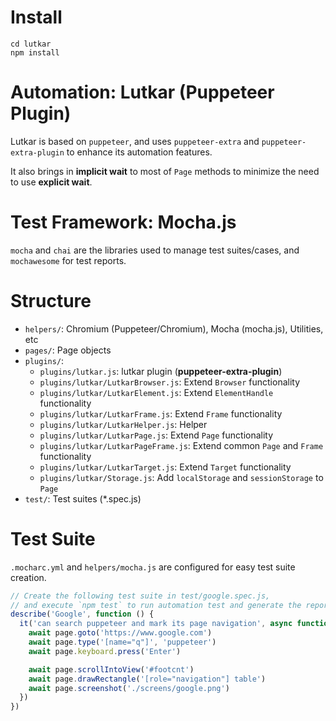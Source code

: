 # Install

```
cd lutkar
npm install
```

# Automation: Lutkar (Puppeteer Plugin)

Lutkar is based on `puppeteer`, and uses  `puppeteer-extra` and `puppeteer-extra-plugin` to enhance its automation features.

It also brings in __implicit wait__ to most of `Page` methods to minimize the need to use __explicit wait__.  

# Test Framework: Mocha.js

`mocha` and `chai` are the libraries used to manage test suites/cases, and `mochawesome` for test reports.

# Structure

- `helpers/`: Chromium (Puppeteer/Chromium), Mocha (mocha.js), Utilities, etc
- `pages/`: Page objects
- `plugins/`:
  - `plugins/lutkar.js`: lutkar plugin (__puppeteer-extra-plugin__)
  - `plugins/lutkar/LutkarBrowser.js`: Extend `Browser` functionality
  - `plugins/lutkar/LutkarElement.js`: Extend `ElementHandle` functionality
  - `plugins/lutkar/LutkarFrame.js`: Extend `Frame` functionality
  - `plugins/lutkar/LutkarHelper.js`: Helper
  - `plugins/lutkar/LutkarPage.js`: Extend `Page` functionality
  - `plugins/lutkar/LutkarPageFrame.js`: Extend common `Page` and `Frame` functionality
  - `plugins/lutkar/LutkarTarget.js`: Extend `Target` functionality
  - `plugins/lutkar/Storage.js`: Add `localStorage` and `sessionStorage` to `Page`
- `test/`: Test suites (*.spec.js)

# Test Suite

`.mocharc.yml` and `helpers/mocha.js` are configured for easy test suite creation.

```javascript
// Create the following test suite in test/google.spec.js,
// and execute `npm test` to run automation test and generate the report.
describe('Google', function () {
  it('can search puppeteer and mark its page navigation', async function () {
    await page.goto('https://www.google.com')
    await page.type('[name="q"]', 'puppeteer')
    await page.keyboard.press('Enter')

    await page.scrollIntoView('#footcnt')
    await page.drawRectangle('[role="navigation"] table')
    await page.screenshot('./screens/google.png')
  })
})
```





